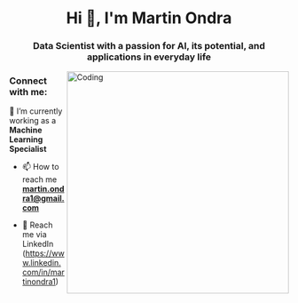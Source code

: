 <h1 align="center">Hi 👋, I'm Martin Ondra</h1>
<h3 align="center">Data Scientist with a passion for AI, its potential, and applications in everyday life </h3> 

<img align="right" alt="Coding" width="400" src="[https://cdn.dribbble.com/userupload/13123027/file/original-1d6d44dbd783f13d8b6257db979827aa.png]"> 


<h3 align="left">Connect with me:</h3>
<p align="left">

  🌱 I’m currently working as a **Machine Learning Specialist** 

- 📫 How to reach me **martin.ondra1@gmail.com**

- 📄 Reach me via LinkedIn (https://www.linkedin.com/in/martinondra1)
</p>
